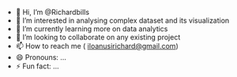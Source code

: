 - 👋 Hi, I’m @Richardbills
- 👀 I’m interested in analysing complex dataset and its visualization 
- 🌱 I’m currently learning more on data analytics
- 💞️ I’m looking to collaborate on any existing project 
- 📫 How to reach me ( iloanusirichard@gmail.com)
- 😄 Pronouns: ...
- ⚡ Fun fact: ...

<!---
Richardbills/Richardbills is a ✨ special ✨ repository because its `README.md` (this file) appears on your GitHub profile.
You can click the Preview link to take a look at your changes.
--->
